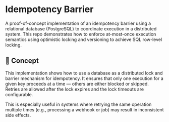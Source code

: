 # Idempotency Barrier

A proof-of-concept implementation of an idempotency barrier using a relational database (PostgreSQL) to coordinate 
execution in a distributed system. This repo demonstrates how to enforce at-most-once execution semantics using 
optimistic locking and versioning to achieve SQL row-level locking.

## 🧠 Concept

This implementation shows how to use a database as a distributed lock and barrier mechanism for idempotency. It ensures 
that only one execution for a given key proceeds at a time — others are either blocked or skipped. Retries are allowed
after the lock expires and the lock timeouts are configurable.

This is especially useful in systems where retrying the same operation multiple times (e.g., processing a webhook or 
job) may result in inconsistent side effects.